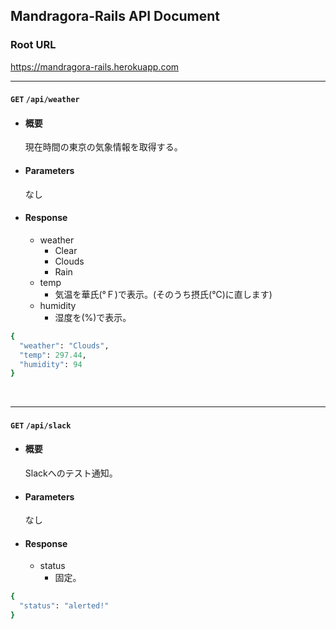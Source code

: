 **Mandragora-Rails API Document**
----
### **Root URL**
https://mandragora-rails.herokuapp.com

----
#### **`GET`** `/api/weather`
* #### 概要<br />
  現在時間の東京の気象情報を取得する。
* #### Parameters<br />
  なし
* #### Response
  - weather
    - Clear
    - Clouds
    - Rain
  - temp
    - 気温を華氏(°Ｆ)で表示。(そのうち摂氏(℃)に直します)
  - humidity
    - 湿度を(%)で表示。
```ruby
{
  "weather": "Clouds",
  "temp": 297.44,
  "humidity": 94
}   
```
<br />

----

#### **`GET`** `/api/slack`
* #### 概要<br />
  Slackへのテスト通知。
* #### Parameters<br />
  なし
* #### Response
  - status
    - 固定。
```ruby
{
  "status": "alerted!"
}   
```
